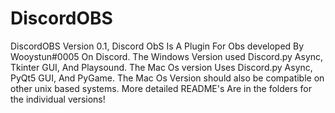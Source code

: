 # DiscordOBS
DiscordOBS Version 0.1, 
Discord ObS Is A Plugin For Obs developed By Wooystun#0005 On Discord. 
The Windows Version used Discord.py Async, Tkinter GUI, And  Playsound. 
The Mac Os version Uses Discord.py Async, PyQt5 GUI, And PyGame.
The Mac Os Version should also be compatible on other unix based systems.
More detailed README's Are in the folders for the individual versions!


